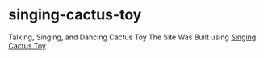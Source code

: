 # singing-cactus-toy
Talking, Singing, and Dancing Cactus Toy
The Site Was Built using [Singing Cactus Toy](singingcactustoy.com).
